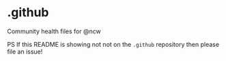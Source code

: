# .github

Community health files for @ncw

PS If this README is showing not not on the `.github` repository then
please file an issue!
